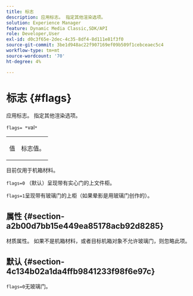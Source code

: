 ```yaml
---
title: 标志
description: 应用标志。 指定其他渲染选项。
solution: Experience Manager
feature: Dynamic Media Classic,SDK/API
role: Developer,User
exl-id: d0c3f65e-2dec-4c35-8df4-8d111e81f3f0
source-git-commit: 3be1d948ac22f907169ef09b509f1cebceaec5c4
workflow-type: tm+mt
source-wordcount: '70'
ht-degree: 4%

---
```


# 标志 {#flags}

应用标志。 指定其他渲染选项。

`flags= *`val`*`

<table id="simpletable_00B21BD9E47E4D2FB0042CB507431916"> 
 <tr class="strow"> 
  <td class="stentry"> <p><span class="varname">值</span> </p> </td> 
  <td class="stentry"> <p>标志值。 </p></td> 
 </tr> 
</table>

目前仅用于机箱材料。

`flags=0` （默认）呈现带有实心门的上文件柜。

`flags=1`呈现带有玻璃门的上柜（如果晕影是用玻璃门创作的）。

## 属性 {#section-a2b00d7bb15e449ea85178acb92d8285}

材质属性。 如果不是机箱材料，或者目标机箱对象不允许玻璃门，则忽略此项。

## 默认 {#section-4c134b02a1da4ffb9841233f98f6e97c}

`flags=0`无玻璃门。
